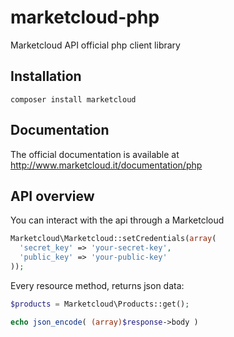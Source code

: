 # marketcloud-php
Marketcloud API official php client library

## Installation
```
composer install marketcloud
```

## Documentation
The official documentation is available at http://www.marketcloud.it/documentation/php

## API overview
You can interact with the api through a Marketcloud 
```php
Marketcloud\Marketcloud::setCredentials(array(
  'secret_key' => 'your-secret-key',
  'public_key' => 'your-public-key'
));
```
Every resource method, returns json data:
```php
$products = Marketcloud\Products::get();

echo json_encode( (array)$response->body )
```
